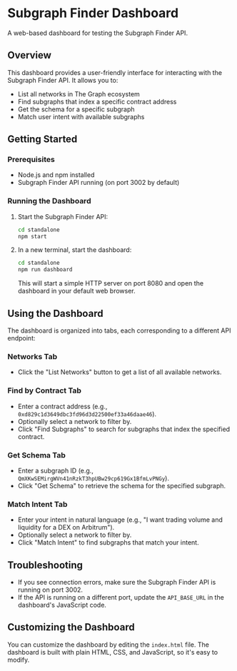 # Subgraph Finder Dashboard

A web-based dashboard for testing the Subgraph Finder API.

## Overview

This dashboard provides a user-friendly interface for interacting with the Subgraph Finder API. It allows you to:

- List all networks in The Graph ecosystem
- Find subgraphs that index a specific contract address
- Get the schema for a specific subgraph
- Match user intent with available subgraphs

## Getting Started

### Prerequisites

- Node.js and npm installed
- Subgraph Finder API running (on port 3002 by default)

### Running the Dashboard

1. Start the Subgraph Finder API:
   ```bash
   cd standalone
   npm start
   ```

2. In a new terminal, start the dashboard:
   ```bash
   cd standalone
   npm run dashboard
   ```

   This will start a simple HTTP server on port 8080 and open the dashboard in your default web browser.

## Using the Dashboard

The dashboard is organized into tabs, each corresponding to a different API endpoint:

### Networks Tab

- Click the "List Networks" button to get a list of all available networks.

### Find by Contract Tab

- Enter a contract address (e.g., `0xd829c1d3649dbc3fd96d3d22500ef33a46daae46`).
- Optionally select a network to filter by.
- Click "Find Subgraphs" to search for subgraphs that index the specified contract.

### Get Schema Tab

- Enter a subgraph ID (e.g., `QmXKwSEMirgWVn41nRzkT3hpUBw29cp619Gx1BfmLvPNGy`).
- Click "Get Schema" to retrieve the schema for the specified subgraph.

### Match Intent Tab

- Enter your intent in natural language (e.g., "I want trading volume and liquidity for a DEX on Arbitrum").
- Optionally select a network to filter by.
- Click "Match Intent" to find subgraphs that match your intent.

## Troubleshooting

- If you see connection errors, make sure the Subgraph Finder API is running on port 3002.
- If the API is running on a different port, update the `API_BASE_URL` in the dashboard's JavaScript code.

## Customizing the Dashboard

You can customize the dashboard by editing the `index.html` file. The dashboard is built with plain HTML, CSS, and JavaScript, so it's easy to modify.
